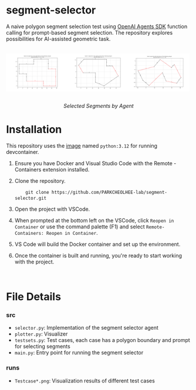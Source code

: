 # segment-selector

A naive polygon segment selection test using [OpenAI Agents SDK](https://openai.github.io/openai-agents-python/) function calling for prompt-based segment selection. The repository explores possibilities for AI-assisted geometric task.

<br>

<div style="display: flex">
    <img src="segment_selector/runs/TestcaseA_0.png" width="33%">
    <img src="segment_selector/runs/TestcaseB_2.png" width="33%">
    <img src="segment_selector/runs/TestcaseC_2.png" width="33%">
</div>
<br>
<p align="center" color="gray">
  <i>Selected Segments by Agent</i>
</p>

# Installation

This repository uses the [image](/.devcontainer/Dockerfile) named `python:3.12` for running devcontainer.

1. Ensure you have Docker and Visual Studio Code with the Remote - Containers extension installed.
2. Clone the repository.

    ```
        git clone https://github.com/PARKCHEOLHEE-lab/segment-selector.git
    ```

3. Open the project with VSCode.
4. When prompted at the bottom left on the VSCode, click `Reopen in Container` or use the command palette (F1) and select `Remote-Containers: Reopen in Container`.
5. VS Code will build the Docker container and set up the environment.
6. Once the container is built and running, you're ready to start working with the project.

<br>

# File Details

### src
- `selector.py`: Implementation of the segment selector agent
- `plotter.py`: Visualizer
- `testsets.py`: Test cases, each case has a polygon boundary and prompt for selecting segments
- `main.py`: Entry point for running the segment selector

### runs
- `Testcase*.png`: Visualization results of different test cases

